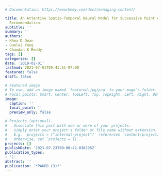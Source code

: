 ```yaml
---
# Documentation: https://wowchemy.com/docs/managing-content/

title: An Attentive Spatio-Temporal Neural Model for Successive Point of Interest
  Recommendation.
subtitle: ''
summary: ''
authors:
- Khoa D Doan
- Guolei Yang
- Chandan K Reddy
tags: []
categories: []
date: '2019-01-01'
lastmod: 2021-07-03T09:43:51-07:00
featured: false
draft: false

# Featured image
# To use, add an image named `featured.jpg/png` to your page's folder.
# Focal points: Smart, Center, TopLeft, Top, TopRight, Left, Right, BottomLeft, Bottom, BottomRight.
image:
  caption: ''
  focal_point: ''
  preview_only: false

# Projects (optional).
#   Associate this post with one or more of your projects.
#   Simply enter your project's folder or file name without extension.
#   E.g. `projects = ["internal-project"]` references `content/project/deep-learning/index.md`.
#   Otherwise, set `projects = []`.
projects: []
publishDate: '2021-07-23T00:00:42.036295Z'
publication_types:
- '1'
abstract: ''
publication: '*PAKDD (3)*'
---
```

